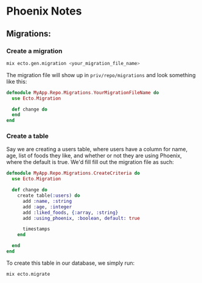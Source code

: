 # Phoenix Notes

## Migrations:

### Create a migration
```bash
mix ecto.gen.migration <your_migration_file_name>
```
The migration file will show up in ```priv/repo/migrations``` and look something like this:
```elixir
defmodule MyApp.Repo.Migrations.YourMigrationFileName do
  use Ecto.Migration

  def change do
  end
end
```
### Create a table
Say we are creating a users table, where users have a column for name, age, list of foods they like, and whether or not they are using Phoenix, where the default is true. We'd fill fill out the migration file as such:
```elixir
defmodule MyApp.Repo.Migrations.CreateCriteria do
  use Ecto.Migration

  def change do
    create table(:users) do
      add :name, :string
      add :age, :integer
      add :liked_foods, {:array, :string}
      add :using_phoenix, :boolean, default: true

      timestamps
    end

  end
end
```
To create this table in our database, we simply run:
```bash
mix ecto.migrate
```
